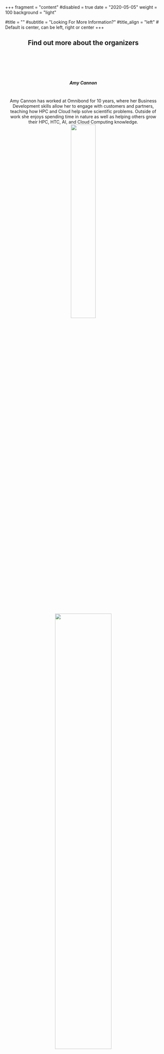 +++
fragment = "content"
#disabled = true
date = "2020-05-05"
weight = 100
background = "light"

#title = ""
#subtitle = "Looking For More Information?"
#title_align = "left" # Default is center, can be left, right or center
+++
<center><h2 style="padding-bottom: 20px;">Find out more about the organizers</h2></center>

<br>
<div class="row">
  <div class="col-sm-7">
    <br>
    <br>
    <center><h5>Amy Cannon</h5></center>
    <br>
    <center>Amy Cannon has worked at Omnibond for 10 years, where her Business Development skills allow her to engage with customers and partners, teaching how HPC and Cloud help solve scientific problems. Outside of work she enjoys spending time in nature as well as helping others grow their HPC, HTC, AI, and Cloud Computing knowledge.
    </center>
  </div>
  <div class="col-sm-5" align="center">
    <img src="/images/amy.jpg" style="width: 40%">
  </div>
</div>

<br>

<div class="row">
  <div class="col-sm-5" align="center">
    <img src="/images/hayden.jpg" style="width: 60%">
  </div>
  <div class="col-sm-7">
    <br>
    <br>
    <center><h5>Dr. Linda Hayden</h5></center>
    <br>
    <center>Dr. Linda Hayden holds a Ph.D. in Mathematics and Education.  She leads workforce development activities for the NSF Science Gateways Community Institute (SGCI). In that position she works to train the next generation of gateway developers and users.  Professor Hayden is an NSF Presidential Awardee for Excellence in Science, Mathematics and Engineering Mentoring.
    </center>
  </div>
</div>

<br>

<div class="row">
  <div class="col-sm-7">
    <br>
    <center><h5>Josh Kissel</h5></center>
    <br>
    <center>Josh has worked at Omnibond for the past two years and helps with Hackathon website maintenance. He got his first computer in 1993 when his parents brought home a Gateway in a black and white spotted box. When not helping with hackathons he enjoys cartography, playing with dogs, and snowshoeing.</center>
  </div>
  <div class="col-sm-5" align="center">
    <img src="/images/josh.jpg" style="width: 60%">
  </div>
</div>

<br>

<div class="row">
  <div class="col-sm-5" align="center">
    <img src="/images/alex.jpg" style="width: 80%">
  </div>
  <div class="col-sm-7">
    <br>
    <center><h5>Alexander Nolte</h5></center>
    <br>
    <center>Alex is an Associate Professor at the University of Tartu and an Adjunct Associate Professor at Carnegie Mellon University working in the are of human computer interaction. He is an avid hackathon enthusiast and has participated in, co-organized, served as a mentor and studied countless hackathons over the past years with no end in sight. Outside of work he fiddles with any gadget he can get his hand on, plays video games, cooks and does BBQ.
    Find out more about Alex here: <a href="https://alexandernolte.github.io/">https://alexandernolte.github.io/</a> 
    </center>
  </div>
</div>

<br>

<div class="row">

  <div class="col-sm-7">
    <br>
    <center><h5>Je'aime Powell</h5></center>
    <br>
    <center>Hello my name is Je’aime.  I am a Systems Administrator and a researcher on high performance computers at the Texas Advanced Computing Center. My first computer was a Commedore64 and I have been fortunate to work in the field since I was a sophomore in high school.  Currently, I work closely with scientists to design and build remote environmental sensors that send data directly into science gateways for use in analysis and modelling varied natural processes.  On the weekend you can often find me volunteering or in the woods camping.
    </center>
  </div>  
  <div class="col-sm-5" align="center">
    <img src="/images/jeaime.png" style="width: 60%">
  </div>
</div>

<br>
<div class="row">
  <div class="col-sm-5" align="center">
    <img src="/images/boyd1.png" style="width: 80%">
  </div>
  <div class="col-sm-7">
    <br>
    <center><h5>Boyd Wilson</h5></center>
    <br>
    <center>Boyd Wilson, CEO of Omnibond Systems, has extensive experience and leadership in the areas of software development, system administration, storage architectures and business models.  Formerly, Boyd served as Software CTO and also Executive Director over computing operations at Clemson University and had research computing as part of his purview. He has participated in various academic grants, papers and workshops in the areas of parallel storage, cloud computing and computational infrastructure.  Boyd’s current focus lies in 4 areas: first- computer vision, ai, and real-time traffic analytics with TrafficVision;  second- high-performance computing and storage with CloudyCluster and OrangeFS; third- identity and security management; fourth- wake surfing and riding a boosted board around cities while traveling.
    </center>
  </div>
</div>
<br>

---

<center><h2 style="padding-top: 20px; padding-bottom: 20px;">Looking for more information?</h2></center>
<br>
<div class="row">
  <div class="col-sm-7" align="left">
  <br>
  <br>
  <center><h5>Email: <a href="mailto:schack@hackhcp.org">schack@hackhcp.org</a></h5></center>
  <br>
  <center><h5>Follow us on Twitter: <a href="https://twitter.com/ccloudhack?lang=en">@ccloudhack</a></h5></center>
  <br>
  <center><h5><a href="https://www.hpcwire.com/2019/12/20/cloudycluster-helps-students-build-bright-futures-in-hpc/">HPCWire Article</a></h5></center>
  <br>
  <center><h5><a href="https://sc20.supercomputing.org/2020/09/04/hpc-in-the-virtual-city/">SC20 Article</a></h5></center><br>
  <center><h6>Check back soon for more information!</h6></center>
  </div>
  <div class="col-sm-5"><img src="/images/mentor.jpg" style="width: 90%; padding-top: 20px"></div>
</div>
<br>